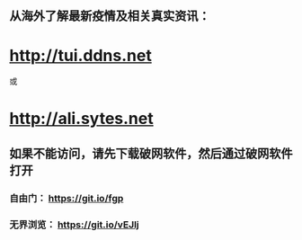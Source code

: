 ## 从海外了解最新疫情及相关真实资讯：
<h1><a href='http://tui.ddns.net/sars?from=51t'>http://tui.ddns.net</a></h1>
或
<h1><a href='http://ali.sytes.net/sars?from=51t'>http://ali.sytes.net</a></h1>

## 如果不能访问，请先下载破网软件，然后通过破网软件打开
### 自由门： https://git.io/fgp
### 无界浏览： https://git.io/vEJlj
